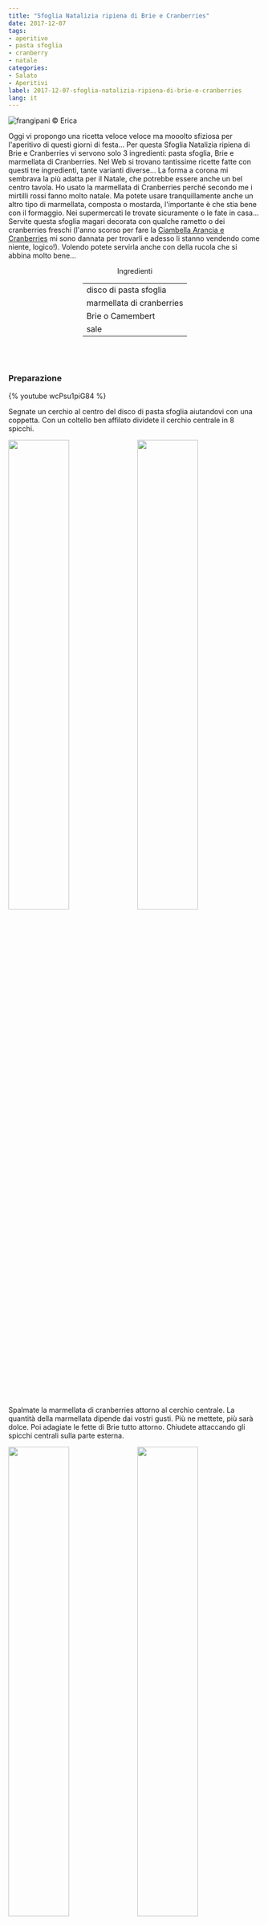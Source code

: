 ```yaml
---
title: "Sfoglia Natalizia ripiena di Brie e Cranberries"
date: 2017-12-07
tags:
- aperitivo
- pasta sfoglia
- cranberry
- natale
categories:
- Salato
- Aperitivi
label: 2017-12-07-sfoglia-natalizia-ripiena-di-brie-e-cranberries
lang: it
---
```

![](header.jpg "frangipani © Erica")

Oggi vi propongo una ricetta veloce veloce ma mooolto sfiziosa per l'aperitivo di questi giorni di festa... Per questa Sfoglia Natalizia ripiena di Brie e Cranberries vi servono solo 3 ingredienti: pasta sfoglia, Brie e marmellata di Cranberries. Nel Web si trovano tantissime ricette fatte con questi tre ingredienti, tante varianti diverse... La forma a corona mi sembrava la più adatta per il Natale, che potrebbe essere anche un bel centro tavola. Ho usato la marmellata di Cranberries perché secondo me i mirtilli rossi fanno molto natale. Ma potete usare tranquillamente anche un altro tipo di marmellata, composta o mostarda, l'importante è che stia bene con il formaggio. Nei supermercati le trovate sicuramente o le fate in casa... Servite questa sfoglia magari decorata con qualche rametto o dei cranberries freschi (l'anno scorso per fare la <a href="https://frangipani.raiano.ch/2016-12-12-ciambella-arancia-e-cranberries/" target="_blank">Ciambella Arancia e Cranberries</a> mi sono dannata per trovarli e adesso li stanno vendendo come niente, logico!). Volendo potete servirla anche con della rucola che si abbina molto bene...

<div id="wrapper" style="text-align: center">
  <div id="yourdiv" style="display: inline-block;">
    <div class="ingredients">
      <div class="ingredients-title">Ingredienti</div>
           <table>
        <tbody>
          <tr>
            <td>disco di pasta sfoglia</td>
          </tr>
          <tr>
            <td>marmellata di cranberries</td>
          </tr>
          <tr>
            <td>Brie o Camembert</td>
          </tr>
          <tr>
            <td>sale</td>
          </tr>
        </tbody>
      </table>
      <br></br>
    </div>
  </div>
</div>


<h3>
  <font color="grey">
    <i class="fa-solid fa-gears"></i>
  </font> Preparazione
</h3>

{% youtube wcPsu1piG84 %}

Segnate un cerchio al centro del disco di pasta sfoglia aiutandovi con una coppetta. Con un coltello ben affilato dividete il cerchio centrale in 8 spicchi.
<p>
  <div style="width: 100%; margin-bottom: 0">
    <img style="float: left; width: 49%; margin-right: 1%" src="cerchio.jpg" alt="" title="frangipani © Erica" />
    <img style="float: left; width: 49%; margin-left: 1%" src="stella.jpg" alt="" title="frangipani © Erica" />
    <div style="clear: both"></div>
  </div>
</p>

Spalmate la marmellata di cranberries attorno al cerchio centrale. La quantità della marmellata dipende dai vostri gusti. Più ne mettete, più sarà dolce. Poi adagiate le fette di Brie tutto attorno. Chiudete attaccando gli spicchi centrali sulla parte esterna.
<p>
  <div style="width: 100%; margin-bottom: 0">
    <img style="float: left; width: 49%; margin-right: 1%" src="chiudere.jpg" alt="" title="frangipani © Erica" />
    <img style="float: left; width: 49%; margin-left: 1%" src="teglia.jpg" alt="" title="frangipani © Erica" />
    <div style="clear: both"></div>
  </div>
</p>

Infornate la sfoglia natalizia nel forno preriscaldato statico a 210°C per ca. 20min o finché avrà un bel colore. Appena sfornata mettete una spolverata di sale e servitela subito, bella calda...
![](risultato1.jpg "frangipani © Erica")

![](risultato2.jpg "frangipani © Erica")

![](risultato3.jpg "frangipani © Erica")

![](risultato4.jpg "frangipani © Erica")

<h4>Buon appetito
  <font color="red">
    <i class="fa-regular fa-face-smile"></i>
  </font>
</h4>
